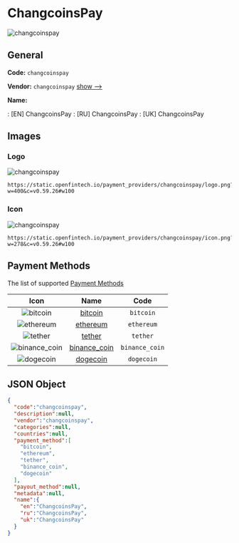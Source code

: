 
# ChangcoinsPay 
![changcoinspay](https://static.openfintech.io/payment_providers/changcoinspay/logo.png?w=400&c=v0.59.26#w100)  

## General 
 
**Code:** `changcoinspay` 
 
**Vendor:** `changcoinspay` [show -->](/vendors/changcoinspay/) 
 
**Name:** 
 
:	[EN] ChangcoinsPay 
:	[RU] ChangcoinsPay 
:	[UK] ChangcoinsPay 
 

## Images 

### Logo 
 
![changcoinspay](https://static.openfintech.io/payment_providers/changcoinspay/logo.png?w=400&c=v0.59.26#w100)  

```
https://static.openfintech.io/payment_providers/changcoinspay/logo.png?w=400&c=v0.59.26#w100
```  

### Icon 
 
![changcoinspay](https://static.openfintech.io/payment_providers/changcoinspay/icon.png?w=278&c=v0.59.26#w100)  

```
https://static.openfintech.io/payment_providers/changcoinspay/icon.png?w=278&c=v0.59.26#w100
```  

## Payment Methods 
 
The list of supported [Payment Methods](/payment-methods/) 

|Icon|Name|Code| 
|:---:|:---:|:---:| 
|![bitcoin](https://static.openfintech.io/payment_methods/bitcoin/icon.svg?w=278&c=v0.59.26#w100) |[bitcoin](/payment-methods/bitcoin/)|`bitcoin`| 
|![ethereum](https://static.openfintech.io/payment_methods/ethereum/icon.svg?w=278&c=v0.59.26#w100) |[ethereum](/payment-methods/ethereum/)|`ethereum`| 
|![tether](https://static.openfintech.io/payment_methods/tether/icon.svg?w=278&c=v0.59.26#w100) |[tether](/payment-methods/tether/)|`tether`| 
|![binance_coin](https://static.openfintech.io/payment_methods/binance_coin/icon.svg?w=278&c=v0.59.26#w100) |[binance_coin](/payment-methods/binance_coin/)|`binance_coin`| 
|![dogecoin](https://static.openfintech.io/payment_methods/dogecoin/icon.svg?w=278&c=v0.59.26#w100) |[dogecoin](/payment-methods/dogecoin/)|`dogecoin`| 
 

## JSON Object 

```json
{
  "code":"changcoinspay",
  "description":null,
  "vendor":"changcoinspay",
  "categories":null,
  "countries":null,
  "payment_method":[
    "bitcoin",
    "ethereum",
    "tether",
    "binance_coin",
    "dogecoin"
  ],
  "payout_method":null,
  "metadata":null,
  "name":{
    "en":"ChangcoinsPay",
    "ru":"ChangcoinsPay",
    "uk":"ChangcoinsPay"
  }
}
```  
